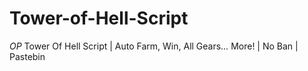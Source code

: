 # Tower-of-Hell-Script
*OP* Tower Of Hell Script | Auto Farm, Win, All Gears… More! | No Ban | Pastebin
